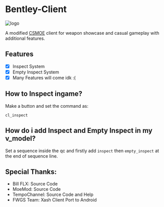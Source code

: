 # Bentley-Client
![logo](https://github.com/chrystal42/Bentley-Client/assets/117550504/5dfea1b9-0e7a-489a-b83d-72eb64f06d87 "logo")

A modified [CSMOE](https://github.com/MoeMod/CSMoE) client for weapon showcase and casual gameplay with additional features.

## Features
* [x] Inspect System
* [x] Empty Inspect System
* [x] Many Features will come idk :(

## How to Inspect ingame?
Make a button and set the command as:
```
cl_inspect
```

## How do i add Inspect and Empty Inspect in my v_model?
Set a sequence inside the qc and firstly add `inspect` then `empty_inspect` at the end of sequence line.

## Special Thanks:
- Bill FLX: Source Code
- MoeMod: Source Code
- TempoChannel: Source Code and Help
- FWGS Team: Xash Client Port to Android
